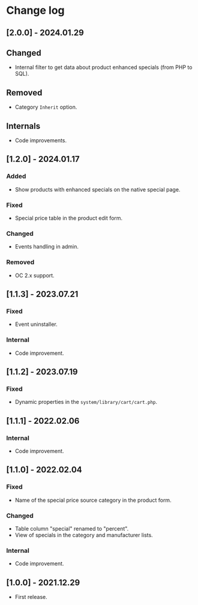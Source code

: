 # Change log

## [2.0.0] - 2024.01.29
## Changed
- Internal filter to get data about product enhanced specials (from PHP to SQL).
## Removed
- Category `Inherit` option.
## Internals
- Code improvements.

## [1.2.0] - 2024.01.17
### Added
- Show products with enhanced specials on the native special page.
### Fixed
- Special price table in the product edit form.
### Changed
- Events handling in admin.
### Removed
- OC 2.x support.

## [1.1.3] - 2023.07.21
### Fixed
- Event uninstaller.
### Internal
- Code improvement.

## [1.1.2] - 2023.07.19
### Fixed
- Dynamic properties in the `system/library/cart/cart.php`.

## [1.1.1] - 2022.02.06
### Internal
- Code improvement.

## [1.1.0] - 2022.02.04
### Fixed
- Name of the special price source category in the product form.
### Changed
- Table column "special" renamed to "percent".
- View of specials in the category and manufacturer lists.
### Internal
- Code improvement.

## [1.0.0] - 2021.12.29
- First release.
